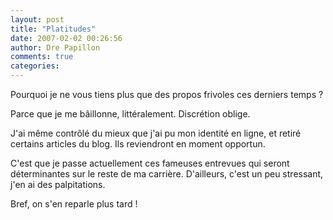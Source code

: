 ```yaml
---
layout: post
title: "Platitudes"
date: 2007-02-02 00:26:56
author: Dre Papillon
comments: true
categories: 
---
```



Pourquoi je ne vous tiens plus que des propos frivoles ces derniers temps ?

Parce que je me bâillonne, littéralement. Discrétion oblige.

J'ai même contrôlé du mieux que j'ai pu mon identité en ligne, et retiré certains articles du blog. Ils reviendront en moment opportun.

C'est que je passe actuellement ces fameuses entrevues qui seront déterminantes sur le reste de ma carrière. D'ailleurs, c'est un peu stressant, j'en ai des palpitations.

Bref, on s'en reparle plus tard !